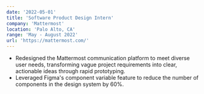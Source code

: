 ```yaml
---
date: '2022-05-01'
title: 'Software Product Design Intern'
company: 'Mattermost'
location: 'Palo Alto, CA'
range: 'May - August 2022'
url: 'https://mattermost.com/'
---
```


- Redesigned the Mattermost communication platform to meet diverse user needs, transforming vague project requirements into clear, actionable ideas through rapid prototyping.
- Leveraged Figma's component variable feature to reduce the number of components in the design system by 60%.
